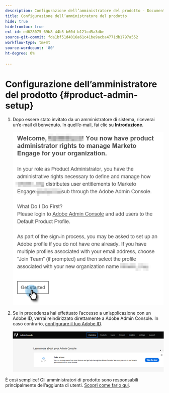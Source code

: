 ```yaml
---
description: Configurazione dell’amministratore del prodotto - Documentazione di Marketo - Documentazione del prodotto
title: Configurazione dell’amministratore del prodotto
hide: true
hidefromtoc: true
exl-id: ed628075-69b8-44b5-b60d-b121cd5a3dbe
source-git-commit: fda1bf51d4016a61c41be9acba4771db1797a552
workflow-type: tm+mt
source-wordcount: '80'
ht-degree: 0%

---
```


# Configurazione dell’amministratore del prodotto {#product-admin-setup}

1. Dopo essere stato invitato da un amministratore di sistema, riceverai un’e-mail di benvenuto. In quell’e-mail, fai clic su **Introduzione**.

   ![](assets/admin-setup-7.png)

1. Se in precedenza hai effettuato l’accesso a un’applicazione con un Adobe ID, verrai reindirizzato direttamente a Adobe Admin Console. In caso contrario, [configurare il tuo Adobe ID](https://helpx.adobe.com/manage-account/using/create-update-adobe-id.html).

   ![](assets/admin-setup-8.png)

È così semplice! Gli amministratori di prodotto sono responsabili principalmente dell’aggiunta di utenti. [Scopri come farlo qui](/help/marketo/product-docs/administration/marketo-with-adobe-identity/add-or-remove-a-user.md#add-a-user).

